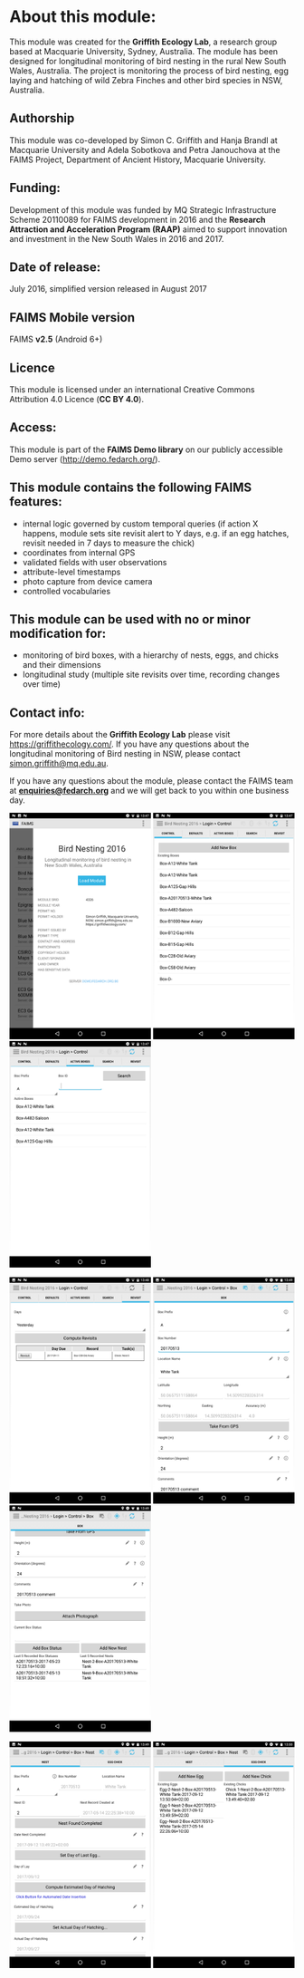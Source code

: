 # About this module:
This module was created for the **Griffith Ecology Lab**, a research group based at Macquarie University, Sydney, Australia. The module has been designed for longitudinal monitoring of bird nesting in the rural New South Wales, Australia. The project is monitoring the process of bird nesting, egg laying and hatching of wild Zebra Finches and other bird species in NSW, Australia.

## Authorship
This module was co-developed by Simon C. Griffith and Hanja Brandl at Macquarie University and Adela Sobotkova and Petra Janouchova at the FAIMS Project, Department of Ancient History, Macquarie University.

## Funding:
Development of this module was funded by MQ Strategic Infrastructure Scheme 20110089 for FAIMS development in 2016 and the **Research Attraction and Acceleration Program (RAAP)** aimed to support innovation and investment in the New South Wales in 2016 and 2017.


## Date of release:
July 2016, simplified version released in August 2017

## FAIMS Mobile version
FAIMS **v2.5** (Android 6+)

## Licence
This module is licensed under an international Creative Commons Attribution 4.0 Licence (**CC BY 4.0**).

## Access:
This module is part of the **FAIMS Demo library** on our publicly accessible Demo server (http://demo.fedarch.org/). 

## This module contains the following FAIMS features:
* internal logic governed by custom temporal queries (if action X happens, module sets site revisit alert to Y days, e.g. if an egg hatches, revisit needed in 7 days to measure the chick)
* coordinates from internal GPS
* validated fields with user observations
* attribute-level timestamps
* photo capture from device camera
* controlled vocabularies


## This module can be used with no or minor modification for:
* monitoring of bird boxes, with a hierarchy of nests, eggs, and chicks and their dimensions
* longitudinal study (multiple site revisits over time, recording changes over time)

## Contact info:
For more details about the **Griffith Ecology Lab** please visit https://griffithecology.com/. If you have any questions about the longitudinal monitoring of Bird nesting in NSW, please contact simon.griffith@mq.edu.au.

If you have any questions about the module, please contact the FAIMS team at **enquiries@fedarch.org** and we will get back to you within one business day.

<p align="left">
  <img src="https://github.com/FAIMS/bird-nesting/blob/master/screenshots/Screenshot_20170912-134735.png" width="250"/>
  <img src="https://github.com/FAIMS/bird-nesting/blob/master/screenshots/Screenshot_20170912-134746.png" width="250"/>
  <img src="https://github.com/FAIMS/bird-nesting/blob/master/screenshots/Screenshot_20170912-134754.png" width="250"/>
</p>

<p align="left">
  <img src="https://github.com/FAIMS/bird-nesting/blob/master/screenshots/Screenshot_20170912-134810.png" width="250"/>
  <img src="https://github.com/FAIMS/bird-nesting/blob/master/screenshots/Screenshot_20170912-134902.png" width="250"/>
  <img src="https://github.com/FAIMS/bird-nesting/blob/master/screenshots/Screenshot_20170912-134907.png" width="250"/>
</p>

<p align="left">
  <img src="https://github.com/FAIMS/bird-nesting/blob/master/screenshots/Screenshot_20170912-134936.png" width="250"/>
  <img src="https://github.com/FAIMS/bird-nesting/blob/master/screenshots/Screenshot_20170912-135009.png" width="250"/>
</p>

